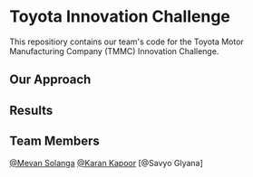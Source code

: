 # Toyota Innovation Challenge
This repositiory contains our team's code for the Toyota Motor Manufacturing Company (TMMC) Innovation Challenge.

## Our Approach

## Results

## Team Members
[@Mevan Solanga](https://github.com/Mevan-Solanga) [@Karan Kapoor](https://github.com/k-kaps) [@Savyo Glyana]
